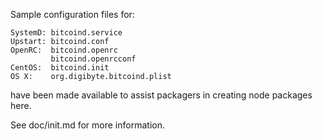 Sample configuration files for:
```
SystemD: bitcoind.service
Upstart: bitcoind.conf
OpenRC:  bitcoind.openrc
         bitcoind.openrcconf
CentOS:  bitcoind.init
OS X:    org.digibyte.bitcoind.plist
```
have been made available to assist packagers in creating node packages here.

See doc/init.md for more information.
